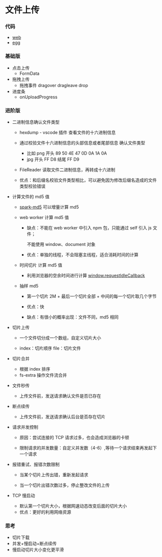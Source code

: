 # 文件上传

### 代码

- [web](https://github.com/lxy030988/vue3-element-template)
- [egg](https://github.com/lxy030988/egg-server)

### 基础版

- 点击上传
  - FormData
- 拖拽上传
  - 拖拽事件 dragover dragleave drop
- 进度条
  - onUploadProgress

### 进阶版

- 二进制信息确认文件类型

  - hexdump - vscode 插件 查看文件的十六进制信息

  - 通过校验文件十六进制信息的头部信息或者尾部信息 确认文件类型
    - 比如 png 开头 89 50 4E 47 0D 0A 1A 0A
    - jpg 开头 FF D8 结尾 FF D9
  - FileReader 读取文件二进制信息，再转成十六进制

  - 优点：和后缀名校验文件类型相比，可以避免因为修改后缀名造成的文件类型校验错误

- 计算文件的 md5 值

  - [spark-md5](https://www.npmjs.com/package/spark-md5) 可以增量计算 md5

  - web worker 计算 md5 值

    - 缺点：不能在 web worker 中引入 npm 包，只能通过 self 引入 js 文件；

      不能使用 window、document 对象

    - 优点：单独的线程，不会阻塞主线程，适合消耗时间的计算

  - 时间切片 计算 md5 值
    - 利用浏览器的空余时间进行计算 [window.requestIdleCallback](https://developer.mozilla.org/zh-CN/docs/Web/API/Window/requestIdleCallback)
  - 抽样 md5

    - 第一个切片 2M + 最后一个切片全部 + 中间的每一个切片取几个字节

    - 优点：快

    - 缺点：有很小的概率出现：文件不同，md5 相同

- 切片上传

  - 一个文件切分成一个数组，自定义切片大小

  - index：切片顺序 file：切片文件

- 切片合并

  - 根据 index 排序
  - fs-extra 操作文件流合并

- 文件秒传

  - 上传文件前，发送请求确认文件是否已存在

- 断点续传

  - 上传文件前，发送请求确认后台是否存在切片

- 请求并发控制

  - 原因：尝试连接的 TCP 请求过多，也会造成浏览器的卡顿

  - 限制请求的并发数量：自定义并发数（4-6）,等待一个请求结束再发起下一个请求

- 报错重试、报错次数限制

  - 当某个切片上传出错，重新发起请求

  - 当一个切片出错次数过多，停止整改文件的上传

- TCP 慢启动

  - 默认第一个切片大小，根据网速动态改变后面的切片大小
  - 优点：更好的利用网络资源

### 思考

- 切片下载
- 并发+慢启动+断点续传
- 慢启动切片大小变化更平滑
